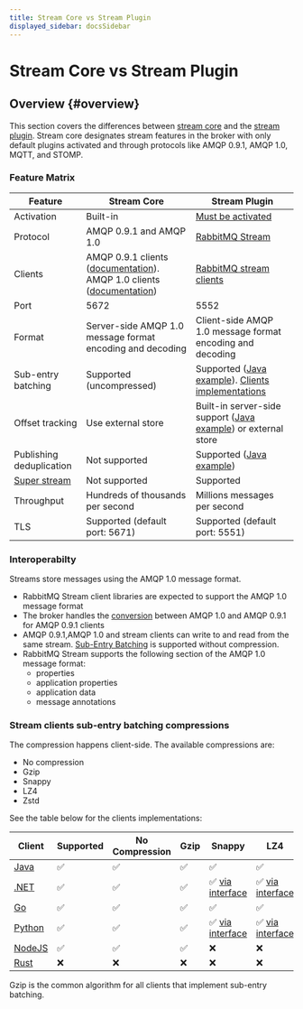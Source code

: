 ```yaml
---
title: Stream Core vs Stream Plugin
displayed_sidebar: docsSidebar
---
```

<!--
Copyright (c) 2005-2025 Broadcom. All Rights Reserved. The term "Broadcom" refers to Broadcom Inc. and/or its subsidiaries.

All rights reserved. This program and the accompanying materials
are made available under the terms of the under the Apache License,
Version 2.0 (the "License”); you may not use this file except in compliance
with the License. You may obtain a copy of the License at

http://www.apache.org/licenses/LICENSE-2.0

Unless required by applicable law or agreed to in writing, software
distributed under the License is distributed on an "AS IS" BASIS,
WITHOUT WARRANTIES OR CONDITIONS OF ANY KIND, either express or implied.
See the License for the specific language governing permissions and
limitations under the License.
-->

# Stream Core vs Stream Plugin

## Overview {#overview}

This section covers the differences between [stream core](./streams) and the [stream plugin](./stream).
Stream core designates stream features in the broker with only default plugins activated and through protocols like AMQP 0.9.1, AMQP 1.0, MQTT, and STOMP.


### Feature Matrix

|Feature | Stream Core              | Stream Plugin    |
|-| ------------------------ | -------------    |
|Activation| Built-in                 | [Must be activated](./stream#enabling-plugin)  |
|Protocol| AMQP 0.9.1 and AMQP 1.0   | [RabbitMQ Stream](https://github.com/rabbitmq/rabbitmq-server/blob/v3.12.x/deps/rabbitmq_stream/docs/PROTOCOL.adoc)  |
|Clients| AMQP 0.9.1 clients ([documentation](./streams#usage)). AMQP 1.0 clients ([documentation](/client-libraries/amqp-client-libraries#support-for-streams)) |[RabbitMQ stream clients](./stream#overview)   |
|Port| 5672                     | 5552             |
|Format| Server-side AMQP 1.0 message format encoding and decoding  | Client-side AMQP 1.0 message format encoding and decoding |
|Sub-entry batching|  Supported (uncompressed)  | Supported ([Java example](https://rabbitmq.github.io/rabbitmq-stream-java-client/snapshot/htmlsingle/#sub-entry-batching-and-compression)). [Clients implementations](#stream-clients-sub-entry-batching-compressions)      |
|Offset tracking| Use external store      |  Built-in server-side support ([Java example](https://rabbitmq.github.io/rabbitmq-stream-java-client/snapshot/htmlsingle/#consumer-offset-tracking)) or external store      |
|Publishing deduplication|Not supported       |  Supported ([Java example](https://rabbitmq.github.io/rabbitmq-stream-java-client/snapshot/htmlsingle/#outbound-message-deduplication))        |
|[Super stream](/blog/2022/07/13/rabbitmq-3-11-feature-preview-super-streams) |Not supported       |  Supported         |
|Throughput| Hundreds of thousands per second | Millions messages per second    |
|TLS|Supported (default port: 5671)                     | Supported (default port: 5551)


### Interoperabilty

Streams store messages using the AMQP 1.0 message format.

* RabbitMQ Stream client libraries are expected to support the AMQP 1.0 message format
* The broker handles the [conversion](./conversions) between AMQP 1.0 and AMQP 0.9.1 for AMQP 0.9.1 clients
* AMQP 0.9.1,AMQP 1.0 and stream clients can write to and read from the same stream. [Sub-Entry Batching](https://rabbitmq.github.io/rabbitmq-stream-java-client/snapshot/htmlsingle/#sub-entry-batching-and-compression) is supported without compression.
* RabbitMQ Stream supports the following section of the AMQP 1.0 message format:
     * properties
     * application properties
     * application data
     * message annotations

### Stream clients sub-entry batching compressions

The compression happens client-side. The available compressions are:
- No compression
- Gzip 
- Snappy
- LZ4
- Zstd

See the table below for the clients implementations: 

|Client | Supported        | No Compression|Gzip| Snappy | LZ4 | Zstd |
|-| ------------------------ | ------------- |--- | --- | --- |--- |
|[Java](https://github.com/rabbitmq/rabbitmq-stream-java-client)| ✅| ✅  |✅     |✅    |✅     | ✅  |
|[.NET](https://github.com/rabbitmq/rabbitmq-stream-dotnet-client)| ✅| ✅   | ✅   |✅ [via interface](https://rabbitmq.github.io/rabbitmq-stream-dotnet-client/stable/htmlsingle/index.html#sub-entry-batching-and-compression)    |✅ [via interface](https://rabbitmq.github.io/rabbitmq-stream-dotnet-client/stable/htmlsingle/index.html#sub-entry-batching-and-compression)    | ✅ [via interface](https://rabbitmq.github.io/rabbitmq-stream-dotnet-client/stable/htmlsingle/index.html#sub-entry-batching-and-compression) |
|[Go](https://github.com/rabbitmq/rabbitmq-stream-go-client)| ✅| ✅   |✅    |✅   |✅    | ✅ |
|[Python](https://github.com/rabbitmq-community/rstream)| ✅| ✅   | ✅   |✅ [via interface](https://github.com/rabbitmq-community/rstream?tab=readme-ov-file#sub-entry-batching-and-compression)    |✅ [via interface](https://github.com/rabbitmq-community/rstream?tab=readme-ov-file#sub-entry-batching-and-compression)    | ✅ [via interface](https://github.com/rabbitmq-community/rstream?tab=readme-ov-file#sub-entry-batching-and-compression) |
|[NodeJS](https://github.com/coders51/rabbitmq-stream-js-client)| ✅| ✅   |✅    | ❌   |❌    | ❌ |
|[Rust](https://github.com/rabbitmq/rabbitmq-stream-rust-client)| ❌| ❌   |❌    |❌    | ❌ |


Gzip is the common algorithm for all clients that implement sub-entry batching.
